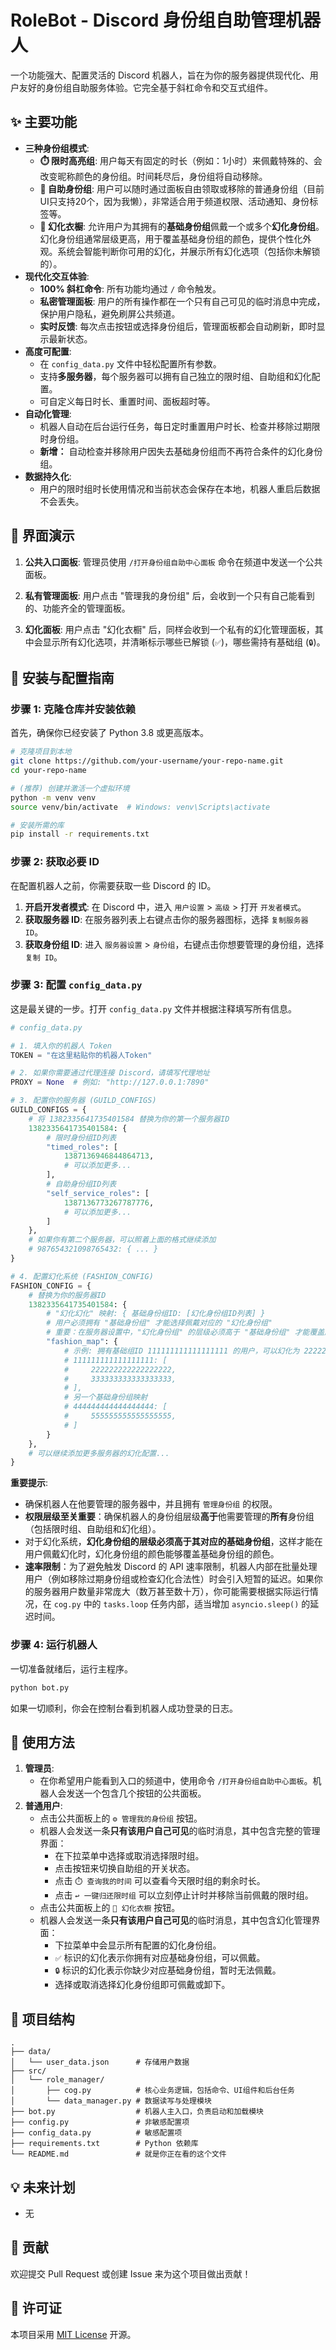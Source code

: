 # RoleBot - Discord 身份组自助管理机器人

一个功能强大、配置灵活的 Discord 机器人，旨在为你的服务器提供现代化、用户友好的身份组自助服务体验。它完全基于斜杠命令和交互式组件。

## ✨ 主要功能

- **三种身份组模式**:
    - **⏱️ 限时高亮组**: 用户每天有固定的时长（例如：1小时）来佩戴特殊的、会改变昵称颜色的身份组。时间耗尽后，身份组将自动移除。
    - **🔧 自助身份组**: 用户可以随时通过面板自由领取或移除的普通身份组（目前UI只支持20个，因为我懒），非常适合用于频道权限、活动通知、身份标签等。
    - **👗 幻化衣橱**: 允许用户为其拥有的**基础身份组**佩戴一个或多个**幻化身份组**。幻化身份组通常层级更高，用于覆盖基础身份组的颜色，提供个性化外观。系统会智能判断你可用的幻化，并展示所有幻化选项（包括你未解锁的）。
- **现代化交互体验**:
    - **100% 斜杠命令**: 所有功能均通过 `/` 命令触发。
    - **私密管理面板**: 用户的所有操作都在一个只有自己可见的临时消息中完成，保护用户隐私，避免刷屏公共频道。
    - **实时反馈**: 每次点击按钮或选择身份组后，管理面板都会自动刷新，即时显示最新状态。
- **高度可配置**:
    - 在 `config_data.py` 文件中轻松配置所有参数。
    - 支持**多服务器**，每个服务器可以拥有自己独立的限时组、自助组和幻化配置。
    - 可自定义每日时长、重置时间、面板超时等。
- **自动化管理**:
    - 机器人自动在后台运行任务，每日定时重置用户时长、检查并移除过期限时身份组。
    - **新增：** 自动检查并移除用户因失去基础身份组而不再符合条件的幻化身份组。
- **数据持久化**:
    - 用户的限时组时长使用情况和当前状态会保存在本地，机器人重启后数据不会丢失。

## 📸 界面演示

1.  **公共入口面板**: 管理员使用 `/打开身份组自助中心面板` 命令在频道中发送一个公共面板。
     <!-- 假装这里有一个截图 -->

2.  **私有管理面板**: 用户点击 "管理我的身份组" 后，会收到一个只有自己能看到的、功能齐全的管理面板。
     <!-- 假装这里有一个截图 -->

3.  **幻化面板**: 用户点击 "幻化衣橱" 后，同样会收到一个私有的幻化管理面板，其中会显示所有幻化选项，并清晰标示哪些已解锁 (`✅`)，哪些需持有基础组 (`🔒`)。
     <!-- 假装这里有一个截图 -->

## 🚀 安装与配置指南

### 步骤 1: 克隆仓库并安装依赖

首先，确保你已经安装了 Python 3.8 或更高版本。

```bash
# 克隆项目到本地
git clone https://github.com/your-username/your-repo-name.git
cd your-repo-name

# (推荐) 创建并激活一个虚拟环境
python -m venv venv
source venv/bin/activate  # Windows: venv\Scripts\activate

# 安装所需的库
pip install -r requirements.txt
```

### 步骤 2: 获取必要 ID

在配置机器人之前，你需要获取一些 Discord 的 ID。

1.  **开启开发者模式**: 在 Discord 中，进入 `用户设置` > `高级` > 打开 `开发者模式`。
2.  **获取服务器 ID**: 在服务器列表上右键点击你的服务器图标，选择 `复制服务器 ID`。
3.  **获取身份组 ID**: 进入 `服务器设置` > `身份组`，右键点击你想要管理的身份组，选择 `复制 ID`。

### 步骤 3: 配置 `config_data.py`

这是最关键的一步。打开 `config_data.py` 文件并根据注释填写所有信息。

```python
# config_data.py

# 1. 填入你的机器人 Token
TOKEN = "在这里粘贴你的机器人Token"

# 2. 如果你需要通过代理连接 Discord，请填写代理地址
PROXY = None  # 例如: "http://127.0.0.1:7890"

# 3. 配置你的服务器 (GUILD_CONFIGS)
GUILD_CONFIGS = {
    # 将 1382335641735401584 替换为你的第一个服务器ID
    1382335641735401584: {
        # 限时身份组ID列表
        "timed_roles": [
            1387136946844864713,
            # 可以添加更多...
        ],
        # 自助身份组ID列表
        "self_service_roles": [
            1387136773267787776,
            # 可以添加更多...
        ]
    },
    # 如果你有第二个服务器，可以照着上面的格式继续添加
    # 987654321098765432: { ... }
}

# 4. 配置幻化系统 (FASHION_CONFIG)
FASHION_CONFIG = {
    # 替换为你的服务器ID
    1382335641735401584: {
        # "幻化幻化" 映射: { 基础身份组ID: [幻化身份组ID列表] }
        # 用户必须拥有 "基础身份组" 才能选择佩戴对应的 "幻化身份组"
        # 重要：在服务器设置中，"幻化身份组" 的层级必须高于 "基础身份组" 才能覆盖颜色！
        "fashion_map": {
            # 示例: 拥有基础组ID 111111111111111111 的用户，可以幻化为 222222222222222222 或 333333333333333333
            # 111111111111111111: [
            #     222222222222222222, 
            #     333333333333333333, 
            # ],
            # 另一个基础身份组映射
            # 444444444444444444: [
            #     555555555555555555,
            # ]
        }
    },
    # 可以继续添加更多服务器的幻化配置...
}
```

**重要提示**:
- 确保机器人在他要管理的服务器中，并且拥有 `管理身份组` 的权限。
- **权限层级至关重要**：确保机器人的身份组层级**高于**他需要管理的**所有**身份组（包括限时组、自助组和幻化组）。
- 对于幻化系统，**幻化身份组的层级必须高于其对应的基础身份组**，这样才能在用户佩戴幻化时，幻化身份组的颜色能够覆盖基础身份组的颜色。
- **速率限制**：为了避免触发 Discord 的 API 速率限制，机器人内部在批量处理用户（例如移除过期身份组或检查幻化合法性）时会引入短暂的延迟。如果你的服务器用户数量非常庞大（数万甚至数十万），你可能需要根据实际运行情况，在 `cog.py` 中的 `tasks.loop` 任务内部，适当增加 `asyncio.sleep()` 的延迟时间。

### 步骤 4: 运行机器人

一切准备就绪后，运行主程序。

```bash
python bot.py
```

如果一切顺利，你会在控制台看到机器人成功登录的日志。

## 📖 使用方法

1.  **管理员**:
    - 在你希望用户能看到入口的频道中，使用命令 `/打开身份组自助中心面板`。机器人会发送一个包含几个按钮的公共面板。
2.  **普通用户**:
    - 点击公共面板上的 `⚙️ 管理我的身份组` 按钮。
    - 机器人会发送一条**只有该用户自己可见**的临时消息，其中包含完整的管理界面：
        - 在下拉菜单中选择或取消选择限时组。
        - 点击按钮来切换自助组的开关状态。
        - 点击 `⏱️ 查询我的时间` 可以查看今天限时组的剩余时长。
        - 点击 `↩️ 一键归还限时组` 可以立刻停止计时并移除当前佩戴的限时组。
    - 点击公共面板上的 `👗 幻化衣橱` 按钮。
    - 机器人会发送一条**只有该用户自己可见**的临时消息，其中包含幻化管理界面：
        - 下拉菜单中会显示所有配置的幻化身份组。
        - `✅` 标识的幻化表示你拥有对应基础身份组，可以佩戴。
        - `🔒` 标识的幻化表示你缺少对应基础身份组，暂时无法佩戴。
        - 选择或取消选择幻化身份组即可佩戴或卸下。

## 📂 项目结构

```
.
├── data/
│   └── user_data.json      # 存储用户数据
├── src/
│   └── role_manager/
│       ├── cog.py          # 核心业务逻辑，包括命令、UI组件和后台任务
│       └── data_manager.py # 数据读写与处理模块
├── bot.py                  # 机器人主入口，负责启动和加载模块
├── config.py               # 非敏感配置项
├── config_data.py          # 敏感配置项
├── requirements.txt        # Python 依赖库
└── README.md               # 就是你正在看的这个文件
```

## 💡 未来计划

- 无

## 🤝 贡献

欢迎提交 Pull Request 或创建 Issue 来为这个项目做出贡献！

## 📄 许可证

本项目采用 [MIT License](LICENSE) 开源。